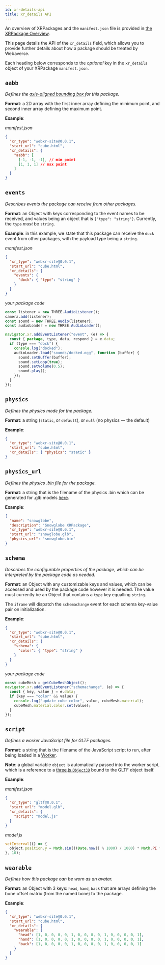 ```yaml
---
id: xr-details-api
title: xr_details API
---
```


An overview of XRPackages and the `manifest.json` file is provided in [the XRPackage Overview](./xrpackage-overview.md).

This page details the API of the `xr_details` field, which allows you to provide further details about how a package should be treated by Webaverse.

Each heading below corresponds to the _optional_ key in the `xr_details` object of your XRPackage `manifest.json`.

## `aabb`

_Defines the <a href="https://developer.mozilla.org/en-US/docs/Games/Techniques/3D_collision_detection" target="_blank" rel="noopener noreferrer">axis-aligned bounding box</a> for this package._

**Format**: a 2D array with the first inner array defining the minimum point, and second inner array defining the maximum point.

**Example**:

_manifest.json_

```json
{
  "xr_type": "webxr-site@0.0.1",
  "start_url": "cube.html",
  "xr_details": {
    "aabb": [
      [-1, -1, -1], // min point
      [1, 1, 1] // max point
    ]
  }
}
```

## `events`

_Describes events the package can receive from other packages._

**Format**: an Object with keys corresponding to the event names to be received, and values being an object that is `{"type": "string"}`. Currently, the `type` _must_ be `string`.

**Example**: in this example, we state that this package can receive the `dock` event from other packages, with the payload type being a `string`.

_manifest.json_

```json
{
  "xr_type": "webxr-site@0.0.1",
  "start_url": "cube.html",
  "xr_details": {
    "events": {
      "dock": { "type": "string" }
    }
  }
}
```

_your package code_

```js
const listener = new THREE.AudioListener();
camera.add(listener);
const sound = new THREE.Audio(listener);
const audioLoader = new THREE.AudioLoader();

navigator.xr.addEventListener("event", (e) => {
  const { package, type, data, respond } = e.data;
  if (type === "dock") {
    console.log("docked");
    audioLoader.load("sounds/docked.ogg", function (buffer) {
      sound.setBuffer(buffer);
      sound.setLoop(true);
      sound.setVolume(0.5);
      sound.play();
    });
  }
});
```

## `physics`

_Defines the physics mode for the package._

**Format**: a string (`static`, or `default`), or `null` (no physics &mdash; the default)

**Example**:

```json
{
  "xr_type": "webxr-site@0.0.1",
  "start_url": "cube.html",
  "xr_details": { "physics": "static" }
}
```

## `physics_url`

_Defines the physics .bin file for the package._

**Format**: a string that is the filename of the physics .bin which can be generated for .glb models [here](https://app.webaverse.com/build.html).

**Example**:

```json
{
  "name": "snowglobe",
  "description": "Snowglobe XRPackage",
  "xr_type": "webxr-site@0.0.1",
  "start_url": "snowglobe.glb",
  "physics_url": "snowglobe.bin"
}
```

## `schema`

_Describes the configurable properties of the package, which can be interpreted by the package code as needed._

**Format**: an Object with any customizable keys and values, which can be accessed and used by the package code however it is needed. The value must currently be an Object that contains a `type` key equalling `string`.

The `iframe` will dispatch the `schemachange` event for each schema key-value pair on initialization.

**Example**:

```json
{
  "xr_type": "webxr-site@0.0.1",
  "start_url": "cube.html",
  "xr_details": {
    "schema": {
      "color": { "type": "string" }
    }
  }
}
```

_your package code_

```js
const cubeMesh = getCubeMeshObject();
navigator.xr.addEventListener("schemachange", (e) => {
  const { key, value } = e.data;
  if (key === "color" && value) {
    console.log("update cube color", value, cubeMesh.material);
    cubeMesh.material.color.set(value);
  }
});
```

## `script`

_Defines a worker JavaScript file for GLTF packages._

**Format**: a string that is the filename of the JavaScript script to run, after being loaded in a <a href="https://developer.mozilla.org/en-US/docs/Web/API/Web_Workers_API" target="_blank" rel="noopener noreferrer">Worker</a>.

**Note**: a global variable `object` is automatically passed into the worker script, which is a reference to a <a href="https://threejs.org/docs/#api/en/core/Object3D" target="_blank" rel="noopener noreferrer">three.js `Object3D`</a> bound to the GLTF object itself.

**Example**:

_manifest.json_

```json
{
  "xr_type": "gltf@0.0.1",
  "start_url": "model.glb",
  "xr_details": {
    "script": "model.js"
  }
}
```

_model.js_

```js
setInterval(() => {
  object.position.y = Math.sin(((Date.now() % 1000) / 1000) * Math.PI * 2);
}, 10);
```

## `wearable`

_Defines how this package can be worn as an avatar._

**Format**: an Object with 3 keys: `head`, `hand`, `back` that are arrays defining the bone offset matrix (from the named bone) to the package.

**Example**:

```json
{
  "xr_type": "webxr-site@0.0.1",
  "start_url": "cube.html",
  "xr_details": {
    "wearable": {
      "head": [1, 0, 0, 0, 0, 1, 0, 0, 0, 0, 1, 0, 0, 0, 0, 1],
      "hand": [1, 0, 0, 0, 0, 1, 0, 0, 0, 0, 1, 0, 0, 0, 0, 1],
      "back": [1, 0, 0, 0, 0, 1, 0, 0, 0, 0, 1, 0, 0, 0, 0, 1]
    }
  }
}
```
